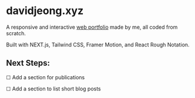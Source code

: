 # davidjeong.xyz

A responsive and interactive [web portfolio](https://davidjeong.xyz) made by me, all coded from scratch.

Built with NEXT.js, Tailwind CSS, Framer Motion, and React Rough Notation.

## Next Steps:

☐ Add a section for publications

☐ Add a section to list short blog posts